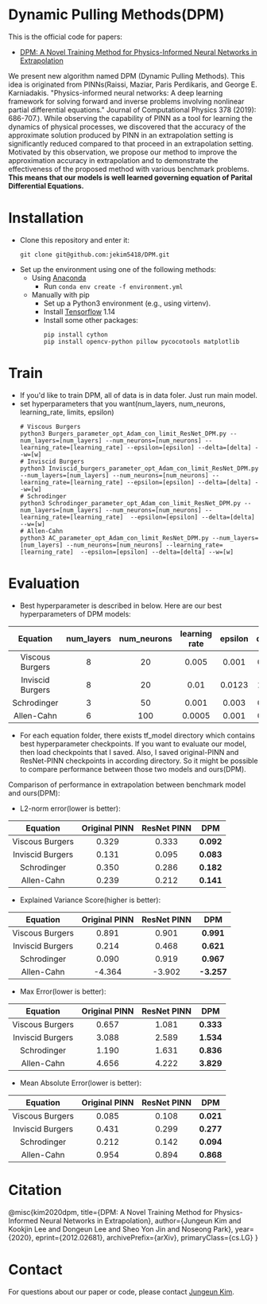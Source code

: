# **D**ynamic **P**ulling **M**ethods(DPM)

This is the official code for papers:
 - [DPM: A Novel Training Method for Physics-Informed Neural Networks in Extrapolation](https://arxiv.org/abs/2012.02681)


We present new algorithm named DPM (Dynamic Pulling Methods). This idea is originated from PINNs(Raissi, Maziar, Paris Perdikaris, and George E. Karniadakis. "Physics-informed neural networks: A deep learning framework for solving forward and inverse problems involving nonlinear partial differential equations." Journal of Computational Physics 378 (2019): 686-707.). While observing the capability of PINN as a tool for learning the dynamics of physical processes, we discovered that the accuracy of the approximate solution produced by PINN in an extrapolation setting is significantly reduced compared to that proceed in an extrapolation setting. 
Motivated by this observation, we propose our method to improve the approximation accuracy in extrapolation and to demonstrate the effectiveness of the proposed method with various benchmark problems. 
**This means that our models is well learned governing equation of Parital Differential Equations.**


# Installation
 - Clone this repository and enter it:
   ```Shell
   git clone git@github.com:jekim5418/DPM.git
   ```
 - Set up the environment using one of the following methods:
   - Using [Anaconda](https://www.anaconda.com/distribution/)
     - Run `conda env create -f environment.yml`
   - Manually with pip
     - Set up a Python3 environment (e.g., using virtenv).
     - Install [Tensorflow](tensorflow.org/hub/installation) 1.14
     - Install some other packages:
       ```Shell
       pip install cython
       pip install opencv-python pillow pycocotools matplotlib 
       ```
 # Train 
 - If you'd like to train DPM, all of data is in data foler. Just run main model.
 - set hyperparameters that you want(num_layers, num_neurons, learning_rate, limits, epsilon)
   ```Shell
   # Viscous Burgers
   python3 Burgers_parameter_opt_Adam_con_limit_ResNet_DPM.py --num_layers=[num_layers] --num_neurons=[num_neurons] --learning_rate=[learning_rate] --epsilon=[epsilon] --delta=[delta] --w=[w]
   # Inviscid Burgers
   python3 Inviscid_burgers_parameter_opt_Adam_con_limit_ResNet_DPM.py --num_layers=[num_layers] --num_neurons=[num_neurons] --learning_rate=[learning_rate] --epsilon=[epsilon] --delta=[delta] --w=[w]
   # Schrodinger
   python3 Schrodinger_parameter_opt_Adam_con_limit_ResNet_DPM.py --num_layers=[num_layers] --num_neurons=[num_neurons] --learning_rate=[learning_rate]  --epsilon=[epsilon] --delta=[delta] --w=[w]
   # Allen-Cahn
   python3 AC_parameter_opt_Adam_con_limit_ResNet_DPM.py --num_layers=[num_layers] --num_neurons=[num_neurons] --learning_rate=[learning_rate]  --epsilon=[epsilon] --delta=[delta] --w=[w]
   ```
   
  # Evaluation
  - Best hyperparameter is described in below.
  Here are our best hyperparameters of DPM models:

|     Equation     | num_layers | num_neurons | learning rate | epsilon |  delta  |    w    | 
|:----------------:|:----------:|:-----------:|:-------------:|:-------:|:-------:|:-------:|
|  Viscous Burgers |      8     |      20     |     0.005     |  0.001  |   0.08  |  1.001  | 
| Inviscid Burgers |      8     |      20     |     0.01      |  0.0123 |   1.00  |  1.0019 | 
|    Schrodinger   |      3     |      50     |     0.001     |  0.003  |   0.05  |  1.029  | 
|    Allen-Cahn    |      6     |     100     |    0.0005     |  0.001  |   0.01  |  1.022  | 

- For each equation folder, there exists tf_model directory which contains best hyperparameter checkpoints.
  If you want to evaluate our model, then load checkpoints that I saved.
  Also, I saved original-PINN and ResNet-PINN checkpoints in according directory. So it might be possible to compare performance between those two models and ours(DPM).


Comparison of performance in extrapolation between benchmark model and ours(DPM):
- L2-norm error(lower is better):

|     Equation     | Original PINN | ResNet PINN |    **DPM**  |  
|:----------------:|:-------------:|:-----------:|:-----------:|
|  Viscous Burgers |     0.329     |    0.333    |  **0.092**  |
| Inviscid Burgers |     0.131     |    0.095    |  **0.083**  |
|    Schrodinger   |     0.350     |    0.286    |  **0.182**  |
|    Allen-Cahn    |     0.239     |    0.212    |  **0.141**  |

- Explained Variance Score(higher is better):

|     Equation     | Original PINN | ResNet PINN |    **DPM**  |   
|:----------------:|:-------------:|:-----------:|:-----------:|
|  Viscous Burgers |     0.891     |    0.901    |  **0.991**  |
| Inviscid Burgers |     0.214     |    0.468    |  **0.621**  |
|    Schrodinger   |     0.090     |    0.919    |  **0.967**  |
|    Allen-Cahn    |    -4.364     |   -3.902    | **-3.257**  |

- Max Error(lower is better):

|     Equation     | Original PINN | ResNet PINN |    **DPM**  |   
|:----------------:|:-------------:|:-----------:|:-----------:|
|  Viscous Burgers |     0.657     |    1.081    |  **0.333**  |
| Inviscid Burgers |     3.088     |    2.589    |  **1.534**  |
|    Schrodinger   |     1.190     |    1.631    |  **0.836**  |
|    Allen-Cahn    |     4.656     |    4.222    |  **3.829**  |

- Mean Absolute Error(lower is better):

|     Equation     | Original PINN | ResNet PINN |    **DPM**  |   
|:----------------:|:-------------:|:-----------:|:-----------:|
|  Viscous Burgers |     0.085     |    0.108    |  **0.021**  |
| Inviscid Burgers |     0.431     |    0.299    |  **0.277**  |
|    Schrodinger   |     0.212     |    0.142    |  **0.094**  |
|    Allen-Cahn    |     0.954     |    0.894    |  **0.868**  |
  
# Citation
@misc{kim2020dpm,
      title={DPM: A Novel Training Method for Physics-Informed Neural Networks in Extrapolation}, 
      author={Jungeun Kim and Kookjin Lee and Dongeun Lee and Sheo Yon Jin and Noseong Park},
      year={2020},
      eprint={2012.02681},
      archivePrefix={arXiv},
      primaryClass={cs.LG}
}
  
# Contact
For questions about our paper or code, please contact [Jungeun Kim](jekim5418@yonsei.ac.kr).
